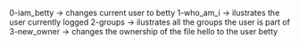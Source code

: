0-iam_betty -> changes current user to betty
1-who_am_i -> ilustrates the user currently logged
2-groups -> ilustrates all the groups the user is part of
3-new_owner -> changes the ownership of the file hello to the user betty
